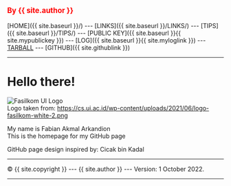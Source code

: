 <span style="color:red; font-weight:bold; font-size:larger;">By {{ site.author }}</span>
<br><br>
[HOME]({{ site.baseurl }}/) ---
[LINKS]({{ site.baseurl }}/LINKS/) ---
[TIPS]({{ site.baseurl }}/TIPS/) ---
[PUBLIC KEY]({{ site.baseurl }}{{ site.mypublickey }}) ---
[LOG]({{ site.baseurl }}{{ site.myloglink }}) ---
[TARBALL](https://os.vlsm.org/Log/fabianark.tar.bz2.txt) ---
[GITHUB]({{ site.githublink }})
<br>
<hr>

<h1>Hello there!</h1>

![Fasilkom UI Logo](https://cs.ui.ac.id/wp-content/uploads/2021/06/logo-fasilkom-white-2.png)<br>
Logo taken from: https://cs.ui.ac.id/wp-content/uploads/2021/06/logo-fasilkom-white-2.png


My name is Fabian Akmal Arkandion<br>
This is the homepage for my GitHub page


GitHub page design inspired by: Cicak bin Kadal

<hr>
&copy; {{ site.copyright }} --- {{ site.author }} --- Version: 1 October 2022.
<hr>
<br>
